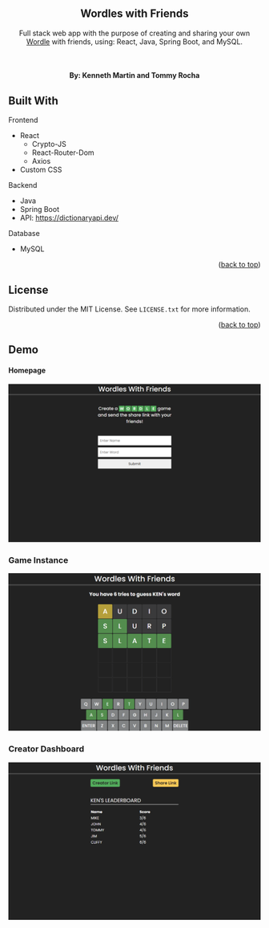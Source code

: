 <!-- PROJECT LOGO -->
<br />
<div align="center">
<h2 align="center">Wordles with Friends</h2>
  <p align="center">
    Full stack web app with the purpose of creating and sharing your own <a href="https://www.nytimes.com/games/wordle/index.html">Wordle</a> with friends, using: React, Java, Spring Boot, and MySQL.
  </p>
  <br />
  <h4 align="center">By: Kenneth Martin and Tommy Rocha</h4>
</div>

<!-- ABOUT THE PROJECT -->
## Built With

Frontend
* React
  * Crypto-JS
  * React-Router-Dom
  * Axios
* Custom CSS

Backend
* Java
* Spring Boot
* API: https://dictionaryapi.dev/

Database
* MySQL

<p align="right">(<a href="#top">back to top</a>)</p>

<!-- LICENSE -->
## License

Distributed under the MIT License. See `LICENSE.txt` for more information.

<p align="right">(<a href="#top">back to top</a>)</p>

## Demo

#### Homepage
<img src="/images/home.png" alt="wordle with friends homepage">

### Game Instance
<img src="/images/game.png" alt="wordle with friends game instance">

### Creator Dashboard
<img src="/images/dashboard.png" alt="wordle with friends dashboard">
